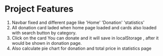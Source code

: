 # Project Features

   1. Navbar fixed and different page like 'Home' 'Donation' 'statistics'
   2. All donation card laded when home page loaded and cards also loaded with search button by category.
   3. Click on the card You can donate and it will save in localStorage , after it would be shown in donation page.
   4. Also calculate pie chart for donation and total price in statistics page
